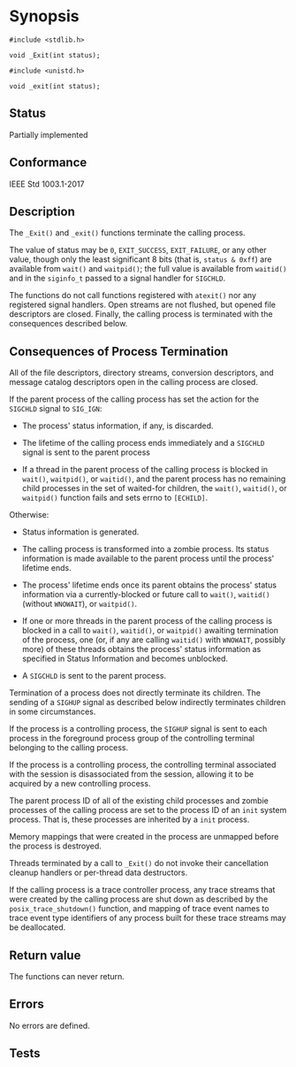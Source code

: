 # Synopsis

`#include <stdlib.h>`

`void _Exit(int status);`

`#include <unistd.h>`

`void _exit(int status);`

## Status

Partially implemented

## Conformance

IEEE Std 1003.1-2017

## Description

The `_Exit()` and `_exit()` functions terminate the calling process. 

The value of status may be `0`, `EXIT_SUCCESS`, `EXIT_FAILURE`, or any other value, though only the least significant 8 bits (that is, `status & 0xff`) are available from `wait()` and `waitpid()`; the full value is available from `waitid()` and in the `siginfo_t` passed to a signal handler for `SIGCHLD`.

The functions do not call functions registered with `atexit()` nor any registered signal handlers. Open streams are not flushed, but opened file descriptors are closed. Finally, the calling process is terminated with the consequences described below.

## Consequences of Process Termination

All of the file descriptors, directory streams, conversion descriptors, and message catalog descriptors open in the calling process are closed.

If the parent process of the calling process has set the action for the `SIGCHLD` signal to `SIG_IGN`:

* The process' status information, if any, is discarded.

* The lifetime of the calling process ends immediately and a `SIGCHLD` signal is sent to the parent process
* If a thread in the parent process of the calling process is blocked in `wait()`, `waitpid()`, or `waitid()`, and the parent process has no remaining child processes in the set of waited-for children, the `wait()`, `waitid()`, or `waitpid()` function fails and sets errno to `[ECHILD]`.

Otherwise:

* Status information is generated.

* The calling process is transformed into a zombie process. Its status information is made available to the parent process until the process' lifetime ends.

* The process' lifetime ends once its parent obtains the process' status information via a currently-blocked or future call to `wait()`, `waitid()` (without `WNOWAIT`), or `waitpid()`.

* If one or more threads in the parent process of the calling process is blocked in a call to `wait()`, `waitid()`, or `waitpid()` awaiting termination of the process, one (or, if any are calling `waitid()` with `WNOWAIT`, possibly more) of these threads obtains the process' status information as specified in Status Information and becomes unblocked.

* A `SIGCHLD` is sent to the parent process.

Termination of a process does not directly terminate its children. The sending of a `SIGHUP` signal as described below indirectly terminates children in some circumstances.

If the process is a controlling process, the `SIGHUP` signal is sent to each process in the foreground process group of the controlling terminal belonging to the calling process. 

If the process is a controlling process, the controlling terminal associated with the session is disassociated from the session, allowing it to be acquired by a new controlling process.

The parent process ID of all of the existing child processes and zombie processes of the calling process are set to the process ID of an `init` system process. That is, these processes are inherited by a `init` process.

Memory mappings that were created in the process are unmapped before the process is destroyed.

Threads terminated by a call to `_Exit()` do not invoke their cancellation cleanup handlers or per-thread data destructors.

If the calling process is a trace controller process, any trace streams that were created by the calling process are shut down as described by the `posix_trace_shutdown()` function, and mapping of trace event names to trace event type identifiers of any process built for these trace streams may be deallocated. 

## Return value

The functions can never return.

## Errors

No errors are defined.

## Tests

